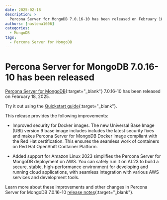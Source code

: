 ```yaml
---
date: 2025-02-18
description: >
  Percona Server for MongoDB 7.0.16-10 has been released on February 18, 2025.
authors: [nastena1606]
categories:
  - MongoDB
tags:
  - Percona Server for MongoDB
---
```


# Percona Server for MongoDB 7.0.16-10 has been released

<!-- more -->

[Percona Server for MongoDB](https://docs.percona.com/percona-server-for-mongodb/7.0/index.html){:target="_blank"} 7.0.16-10 has been released on February 18, 2025.

Try it out using the [Quickstart guide](https://docs.percona.com/percona-server-for-mongodb/7.0/install/index.html){:target="_blank"}.

This release provides the following improvements:

* Improved security for Docker images. The new Universal Base Image (UBI) version 9 base image includes includes the latest security fixes and makes Percona Server for MongoDB Docker image compliant with the Red Hat certification. This ensures the seamless work of containers on Red Hat OpenShift Container Platform.

* Added support for Amazon Linux 2023 simplifies the Percona Server for MongoDB deployment on AWS. You can safely run it on AL23 to build a secure, stable, high-performance environment for developing and running cloud applications, with seamless integration with various AWS services and development tools. 
  

Learn more about these improvements and other changes in Percona Server for MongoDB 7.0.16-10 [release notes](https://docs.percona.com/percona-server-for-mongodb/7.0/release_notes/7.0.16-10.html){:target="_blank"}.


